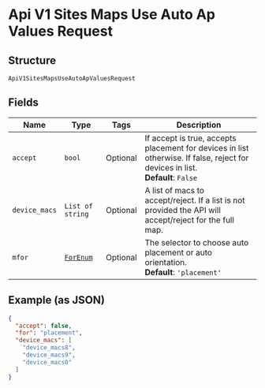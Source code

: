 
# Api V1 Sites Maps Use Auto Ap Values Request

## Structure

`ApiV1SitesMapsUseAutoApValuesRequest`

## Fields

| Name | Type | Tags | Description |
|  --- | --- | --- | --- |
| `accept` | `bool` | Optional | If accept is true, accepts placement for devices in list otherwise. If false, reject for devices in list.<br>**Default**: `False` |
| `device_macs` | `List of string` | Optional | A list of macs to accept/reject. If a list is not provided the API will accept/reject for the full map. |
| `mfor` | [`ForEnum`](../../doc/models/for-enum.md) | Optional | The selector to choose auto placement or auto orientation.<br>**Default**: `'placement'` |

## Example (as JSON)

```json
{
  "accept": false,
  "for": "placement",
  "device_macs": [
    "device_macs8",
    "device_macs9",
    "device_macs0"
  ]
}
```

